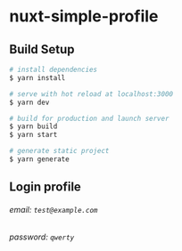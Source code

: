# nuxt-simple-profile

## Build Setup

```bash
# install dependencies
$ yarn install

# serve with hot reload at localhost:3000
$ yarn dev

# build for production and launch server
$ yarn build
$ yarn start

# generate static project
$ yarn generate
```

## Login profile

###### email: `test@example.com`

###### password: `qwerty`
